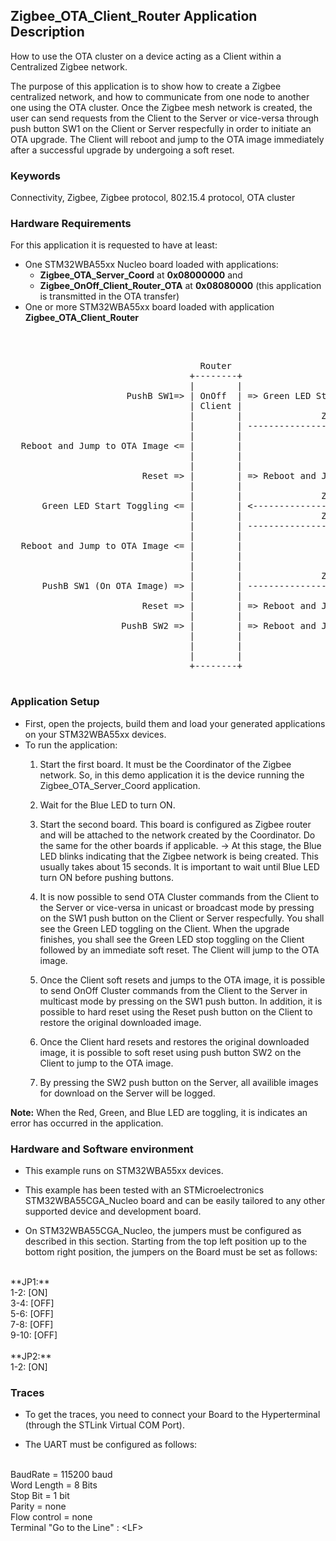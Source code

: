 ## __Zigbee_OTA_Client_Router Application Description__

How to use the OTA cluster on a device acting as a Client within a Centralized Zigbee network.

The purpose of this application is to show how to create a Zigbee centralized network, and how to communicate from one node to another one using the OTA cluster. Once the Zigbee mesh network is created, the user can send requests from the Client to the Server or vice-versa through push button SW1 on the Client or Server respecfully in order to initiate an OTA upgrade. The Client will reboot and jump to the OTA image immediately after a successful upgrade by undergoing a soft reset.

### __Keywords__

Connectivity, Zigbee, Zigbee protocol, 802.15.4 protocol, OTA cluster

### __Hardware Requirements__

For this application it is requested to have at least:

* One STM32WBA55xx Nucleo board loaded with applications:
  * **Zigbee_OTA_Server_Coord** at **0x08000000** and
  * **Zigbee_OnOff_Client_Router_OTA** at **0x08080000** (this application is transmitted in the OTA transfer)
* One or more STM32WBA55xx board loaded with application **Zigbee_OTA_Client_Router**
</br>

<pre>

                                    Router                                                               Coord.
                                  +--------+                                                           +--------+
                                  |        |                                                           |        |
                      PushB SW1=> | OnOff  | => Green LED Start Toggling                               | OnOff  |
                                  | Client |                                                           | Server |
                                  |        |               ZbZclOtaClientQueryNextImageReq             |        |
                                  |        | --------------------------------------------------------> |        |
                                  |        |                                                           |        |
  Reboot and Jump to OTA Image <= |        |                            Start OTA Upgrade Procedure <= |        |
                                  |        |                    (Section 11.12 OTA Upgrade Diagram)    |        |
                                  |        |                                                           |        |
                         Reset => |        | => Reboot and Jump to Original Downloaded Image           |        |
                                  |        |                                                           |        |
                                  |        |               ZbZclOtaServerImageNotifyReq                |        |
      Green LED Start Toggling <= |        | <-------------------------------------------------------- |        |
                                  |        |               ZbZclOtaClientQueryNextImageReq             |        |
                                  |        | --------------------------------------------------------> |        |
                                  |        |                                                           |        |
  Reboot and Jump to OTA Image <= |        |                            Start OTA Upgrade Procedure <= |        |
                                  |        |                    (Section 11.12 OTA Upgrade Diagram)    |        |
                                  |        |                                                           |        |
                                  |        |               ZbZclOnOffClientToggleReq                   |        |
      PushB SW1 (On OTA Image) => |        | --------------------------------------------------------> |        | => Red LED Toggle
                                  |        |                                                           |        |
                         Reset => |        | => Reboot and Jump to Original Downloaded Image           |        |
                                  |        |                                                           |        |
                     PushB SW2 => |        | => Reboot and Jump to OTA Image                           |        |
                                  |        |                                                           |        |
                                  |        |                                              PushB SW2 => |        | => Print Availible Images for OTA Transfer
                                  |        |                                                           |        |
                                  +--------+                                                           +--------+
                                  
</pre> 

### __Application Setup__

* First, open the projects, build them and load your generated applications on your STM32WBA55xx devices.
* To run the application:
    1. Start the first board. It must be the Coordinator of the Zigbee network. So, in this demo application it is the device running the Zigbee_OTA_Server_Coord application.

    2. Wait for the Blue LED to turn ON.

    3. Start the second board. This board is configured as Zigbee router and will be attached to the network created by the Coordinator. Do the same for the other boards if applicable.
&rarr; At this stage, the Blue LED blinks indicating that the Zigbee network is being created. This usually takes about 15 seconds. It is important to wait until Blue LED turn ON before pushing buttons.

    4. It is now possible to send OTA Cluster commands from the Client to the Server or vice-versa in unicast or broadcast mode by pressing on the SW1 push button on the Client or Server respecfully. You shall see the Green LED toggling on the Client. When the upgrade finishes, you shall see the Green LED stop toggling on the Client followed by an immediate soft reset. The Client will jump to the OTA image.

    5. Once the Client soft resets and jumps to the OTA image, it is possible to send OnOff Cluster commands from the Client to the Server in multicast mode by pressing on the SW1 push button.
       In addition, it is possible to hard reset using the Reset push button on the Client to restore the original downloaded image.

    6. Once the Client hard resets and restores the original downloaded image, it is possible to soft reset using push button SW2 on the Client to jump to the OTA image.

    7. By pressing the SW2 push button on the Server, all availible images for download on the Server will be logged.

**Note:** When the Red, Green, and Blue LED are toggling, it is indicates an error has occurred in the application.

### __Hardware and Software environment__

* This example runs on STM32WBA55xx devices.

* This example has been tested with an STMicroelectronics STM32WBA55CGA_Nucleo board and can be easily tailored to any other supported device and development board.

* On STM32WBA55CGA_Nucleo, the jumpers must be configured as described in this section. Starting from the top left position up to the bottom right position, the jumpers on the Board must be set as follows:
<br>
**JP1:**</br>
1-2:  [ON]</br>
3-4:  [OFF]</br>
5-6:  [OFF]</br>
7-8:  [OFF]</br>
9-10: [OFF]</br>
<br>
**JP2:**</br>
1-2:  [ON]

### __Traces__

* To get the traces, you need to connect your Board to the Hyperterminal (through the STLink Virtual COM Port).

* The UART must be configured as follows:
<br>
BaudRate       = 115200 baud</br>
Word Length    = 8 Bits</br>
Stop Bit       = 1 bit</br>
Parity         = none</br>
Flow control   = none</br>
Terminal   "Go to the Line" : &lt;LF&gt;
